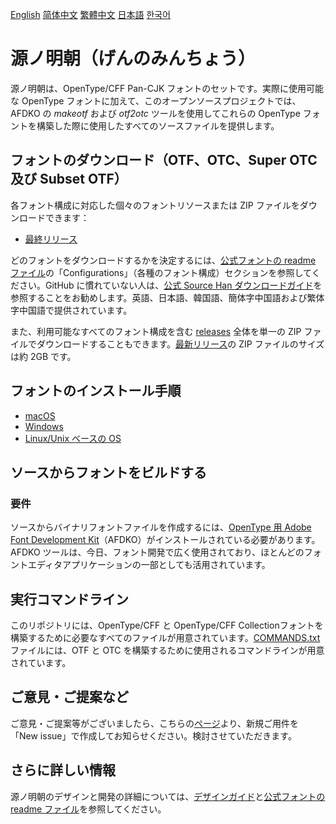 [English](https://github.com/adobe-fonts/source-han-serif/) [简体中文](README-CN.md) [繁體中文](README-TW.md) [日本語](README-JP.md) [한국어](README-KR.md)

# 源ノ明朝（げんのみんちょう）

源ノ明朝は、OpenType/CFF Pan-CJK フォントのセットです。実際に使用可能な OpenType フォントに加えて、このオープンソースプロジェクトでは、AFDKO の *makeotf* および *otf2otc* ツールを使用してこれらの OpenType フォントを構築した際に使用したすべてのソースファイルを提供します。

## フォントのダウンロード（OTF、OTC、Super OTC 及び Subset OTF）

各フォント構成に対応した個々のフォントリソースまたは ZIP ファイルをダウンロードできます：

* [最終リリース](https://github.com/adobe-fonts/source-han-serif/tree/release)

どのフォントをダウンロードするかを決定するには、[公式フォントの readme ファイル](https://github.com/adobe-fonts/source-han-serif/raw/release/SourceHanSerifReadMe.pdf)の「Configurations」（各種のフォント構成）セクションを参照してください。GitHub に慣れていない人は、[公式 Source Han ダウンロードガイド](https://github.com/adobe-fonts/source-han-serif/raw/release/download-guide-source-han.pdf)を参照することをお勧めします。英語、日本語、韓国語、簡体字中国語および繁体字中国語で提供されています。

また、利用可能なすべてのフォント構成を含む [releases](../../releases) 全体を単一の ZIP ファイルでダウンロードすることもできます。[最新リリース](../../releases/latest)の ZIP ファイルのサイズは約 2GB です。

## フォントのインストール手順

* [macOS](https://support.apple.com/ja-jp/HT201749)
* [Windows](https://www.microsoft.com/en-us/Typography/TrueTypeInstall.aspx)
* [Linux/Unix ベースの OS](https://github.com/adobe-fonts/source-code-pro/issues/17#issuecomment-8967116)

## ソースからフォントをビルドする

### 要件

ソースからバイナリフォントファイルを作成するには、[OpenType 用 Adobe Font Development Kit](http://www.adobe.com/devnet/opentype/afdko.html)（AFDKO）がインストールされている必要があります。AFDKO ツールは、今日、フォント開発で広く使用されており、ほとんどのフォントエディタアプリケーションの一部としても活用されています。

## 実行コマンドライン

このリポジトリには、OpenType/CFF と OpenType/CFF Collectionフォントを構築するために必要なすべてのファイルが用意されています。[COMMANDS.txt](COMMANDS.txt) ファイルには、OTF と OTC を構築するために使用されるコマンドラインが用意されています。

## ご意見・ご提案など

ご意見・ご提案等がございましたら、こちらの[ページ](https://github.com/adobe-fonts/source-han-serif/issues)より、新規ご用件を「New issue」で作成してお知らせください。検討させていただきます。


## さらに詳しい情報

源ノ明朝のデザインと開発の詳細については、[デザインガイド](https://github.com/adobe-fonts/source-han-serif/raw/release/SourceHanSerifDesignGuide.pdf)と[公式フォントの readme ファイル](https://github.com/adobe-fonts/source-han-serif/raw/release/SourceHanSerifReadMe.pdf)を参照してください。
